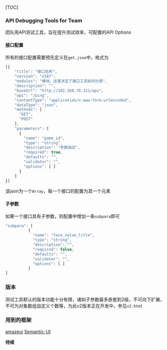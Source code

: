 [TOC]

### API Debugging Tools for Team

团队用API测试工具，旨在提升测试效率，可配置的API Options

#### 接口配置

所有的接口配置需要预先定义在`get.json`中，格式为
```javascript
[{
    "title": "接口名称",
    "version": "v587",
    "modules": "模块，这里决定了接口工具如何分类",
    "description": "",
    "baseUrl": "http://192.168.70.121/api",
    "api": "/ping",
    "contentType": "application/x-www-form-urlencoded",
    "dataType": "json",
    "methods": [
      "GET",
      "POST"
    ],
    "parameters": [
      {
        "name": "game_id",
        "type": "string",
        "description": "参数描述",
        "required": true,
        "defaults": "",
        "validator": "",
        "options": [ ]
      }
    ]
}]
```
该json为一个`Array`，每一个接口的配置为其一个元素
#### 子参数

如果一个接口具有子参数，则配置中增加一条`subpara`即可
```javascript
"subpara": [
          {
            "name": "face_value_title",
            "type": "string",
            "description": "",
            "required": false,
            "defaults": "",
            "validator": "",
            "options": [ ]
          }
]
```
### 版本

测试工具默认的版本功能十分有限，诸如子参数最多嵌套到2级，不可向下扩展，不可为对象数组自定义个数等，为此v2版本正在开发中，参见`v2.html`

### 用到的框架
[amazeui](https://github.com/amazeui/amazeui "amazeui")
[Semantic-UI](https://github.com/Semantic-Org/Semantic-UI "Semantic-UI")

**待续**